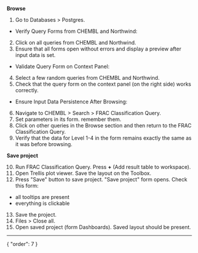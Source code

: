**Browse**

1. Go to Databases > Postgres.

* Verify Query Forms from CHEMBL and Northwind:

2. Click on all queries from CHEMBL and Northwind.
3. Ensure that all forms open without errors and display a preview after input data is set.

* Validate Query Form on Context Panel:

4. Select a few random queries from CHEMBL and Northwind.
5. Check that the query form on the context panel (on the right side) works correctly.

* Ensure Input Data Persistence After Browsing:

6. Navigate to CHEMBL > Search > FRAC Classification Query.
7. Set parameters in its form. remember them.
8. Click on other queries in the Browse section and then return to the FRAC Classification Query.
9. Verify that the data for Level 1-4 in the form remains exactly the same as it was before browsing.

**Save project**

10. Run FRAC Classification Query. Press **+** (Add result table to workspace).
11. Open Trellis plot viewer. Save the layout on the Toolbox.
12. Press "Save" button to save project. "Save project" form opens. Check this form:

* all tooltips are present
* everything is clickable

13. Save the project.
14. Files > Close all.
15. Open saved project (form Dashboards). Saved layout should be present.

---
{
"order": 7
}